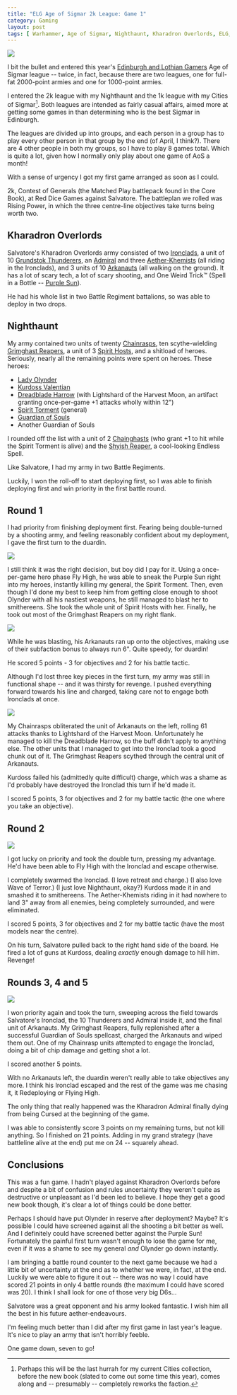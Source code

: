 ```yaml
---
title: "ELG Age of Sigmar 2k League: Game 1"
category: Gaming
layout: post
tags: [ Warhammer, Age of Sigmar, Nighthaunt, Kharadron Overlords, ELG, Red Dice Games ]
---
```


![](/images/2023/01/battles/nighthaunt-vs-kharadron/my-army.jpg)

I bit the bullet and entered this year's [Edinburgh and Lothian Gamers](https://www.edinburghandlothiangamers.co.uk/) Age of Sigmar league -- twice, in fact, because there are two leagues, one for full-fat 2000-point armies and one for 1000-point armies. 

<!--more-->

I entered the 2k league with my Nighthaunt and the 1k league with my Cities of Sigmar[^1]. Both leagues are intended as fairly casual affairs, aimed more at getting some games in than determining who is the best Sigmar in Edinburgh.

The leagues are divided up into groups, and each person in a group has to play every other person in that group by the end (of April, I think?). There are 4 other people in both my groups, so I have to play 8 games total. Which is quite a lot, given how I normally only play about one game of AoS a month! 

With a sense of urgency I got my first game arranged as soon as I could.

2k, Contest of Generals (the Matched Play battlepack found in the Core Book), at Red Dice Games against Salvatore. The battleplan we rolled was Rising Power, in which the three centre-line objectives take turns being worth two.

## Kharadron Overlords

Salvatore's Kharadron Overlords army consisted of two [Ironclads](https://www.games-workshop.com/en-GB/Kharadron-Overlords-Arkanaut-Ironclad-2017), a unit of 10 [Grundstok Thunderers](https://www.games-workshop.com/en-GB/Kharadron-Overlords-Grundstok-Thunderers-2017), an [Admiral](https://www.games-workshop.com/en-GB/Kharadron-Overlords-Arkanaut-admiral-2017) and three [Aether-Khemists](https://www.games-workshop.com/en-GB/Kharadron-Overlords-Aether-Khemist-2017) (all riding in the Ironclads), and 3 units of 10 [Arkanauts](https://www.games-workshop.com/en-GB/Kharadron-Overlords-Arkanaut-company-2017) (all walking on the ground). It has a lot of scary tech, a lot of scary shooting, and One Weird Trick:tm: (Spell in a Bottle -- [Purple Sun](https://wahapedia.ru/aos3/factions/endless-spells/Purple-Sun-of-Shyish)).

He had his whole list in two Battle Regiment battalions, so was able to deploy in two drops.

## Nighthaunt

My army contained two units of twenty [Chainrasps](https://www.games-workshop.com/en-GB/Etb-Chainrasp-Hordes-2018), ten scythe-wielding [Grimghast Reapers](https://www.games-workshop.com/en-GB/Nighthaunt-Grimghast-Reapers-2018), a unit of 3 [Spirit Hosts](https://www.games-workshop.com/en-GB/Nighthaunt-Spirit-Hosts), and a shitload of heroes. Seriously, nearly all the remaining points were spent on heroes. These heroes:

- [Lady Olynder](https://www.games-workshop.com/en-GB/Nighthaunt-Lady-Olynder-2018)
- [Kurdoss Valentian](https://www.games-workshop.com/en-GB/Kurdoss-Valentian-The-Craven-King-2018)
- [Dreadblade Harrow](https://www.games-workshop.com/en-GB/Etb-Nighthaunt-Dreadblade-Harrows-2018) (with Lightshard of the Harvest Moon, an artifact granting once-per-game +1 attacks wholly within 12")
- [Spirit Torment](https://www.games-workshop.com/en-GB/nighthaunt-ethereal-court-2022) (general)
- [Guardian of Souls](https://www.games-workshop.com/en-GB/nighthaunt-ethereal-court-2022)
- Another Guardian of Souls

I rounded off the list with a unit of 2 [Chainghasts](https://www.games-workshop.com/en-GB/Crawlocke-The-Jailor-And-Chainghasts-2018) (who grant +1 to hit while the Spirit Torment is alive) and the [Shyish Reaper](https://www.games-workshop.com/en-GB/Battlemagic-Nighthaunt-2018), a cool-looking Endless Spell.

Like Salvatore, I had my army in two Battle Regiments. 

Luckily, I won the roll-off to start deploying first, so I was able to finish deploying first and win priority in the first battle round.

## Round 1

I had priority from finishing deployment first. Fearing being double-turned by a shooting army, and feeling reasonably confident about my deployment, I gave the first turn to the duardin.

![](/images/2023/01/battles/nighthaunt-vs-kharadron/sund.jpg)

I still think it was the right decision, but boy did I pay for it. Using a once-per-game hero phase Fly High, he was able to sneak the Purple Sun right into my heroes, instantly killing my general, the Spirit Torment. Then, even though I'd done my best to keep him from getting close enough to shoot Olynder with all his nastiest weapons, he still managed to blast her to smithereens. She took the whole unit of Spirit Hosts with her. Finally, he took out most of the Grimghast Reapers on my right flank.

![](/images/2023/01/battles/nighthaunt-vs-kharadron/blasting.jpg)

While he was blasting, his Arkanauts ran up onto the objectives, making use of their subfaction bonus to always run 6". Quite speedy, for duardin!

He scored 5 points - 3 for objectives and 2 for his battle tactic.

Although I'd lost three key pieces in the first turn, my army was still in functional shape -- and it was thirsty for revenge. I pushed everything forward towards his line and charged, taking care not to engage both Ironclads at once.

![](/images/2023/01/battles/nighthaunt-vs-kharadron/my-turn.jpg)

My Chainrasps obliterated the unit of Arkanauts on the left, rolling 61 attacks thanks to Lightshard of the Harvest Moon. Unfortunately he managed to kill the Dreadblade Harrow, so the buff didn't apply to anything else. The other units that I managed to get into the Ironclad took a good chunk out of it. The Grimghast Reapers scythed through the central unit of Arkanauts.

Kurdoss failed his (admittedly quite difficult) charge, which was a shame as I'd probably have destroyed the Ironclad this turn if he'd made it.

I scored 5 points, 3 for objectives and 2 for my battle tactic (the one where you take an objective).

## Round 2

![](/images/2023/01/battles/nighthaunt-vs-kharadron/swarm.jpg)

I got lucky on priority and took the double turn, pressing my advantage. He'd have been able to Fly High with the Ironclad and escape otherwise.

I completely swarmed the Ironclad. (I love retreat and charge.) (I also love Wave of Terror.) (I just love Nighthaunt, okay?) Kurdoss made it in and smashed it to smithereens. The Aether-Khemists riding in it had nowhere to land 3" away from all enemies, being completely surrounded, and were eliminated.

I scored 5 points, 3 for objectives and 2 for my battle tactic (have the most models near the centre).

On his turn, Salvatore pulled back to the right hand side of the board. He fired a lot of guns at Kurdoss, dealing *exactly* enough damage to hill him. Revenge!

## Rounds 3, 4 and 5

![](/images/2023/01/battles/nighthaunt-vs-kharadron/my-turn-3.jpg)

I won priority again and took the turn, sweeping across the field towards Salvatore's Ironclad, the 10 Thunderers and Admiral inside it, and the final unit of Arkanauts. My Grimghast Reapers, fully replenished after a successful Guardian of Souls spellcast, charged the Arkanauts and wiped them out. One of my Chainrasp units attempted to engage the Ironclad, doing a bit of chip damage and getting shot a lot.

I scored another 5 points.

With no Arkanauts left, the duardin weren't really able to take objectives any more. I think his Ironclad escaped and the rest of the game was me chasing it, it Redeploying or Flying High.

The only thing that really happened was the Kharadron Admiral finally dying from being Cursed at the beginning of the game.

I was able to consistently score 3 points on my remaining turns, but not kill anything. So I finished on 21 points. Adding in my grand strategy (have battleline alive at the end) put me on 24 -- squarely ahead.

## Conclusions

This was a fun game. I hadn't played against Kharadron Overlords before and despite a bit of confusion and rules uncertainty they weren't quite as destructive or unpleasant as I'd been led to believe. I hope they get a good new book though, it's clear a lot of things could be done better.

Perhaps I should have put Olynder in reserve after deployment? Maybe? It's possible I could have screened against all the shooting a bit better as well. And I definitely could have screened better against the Purple Sun! Fortunately the painful first turn wasn't enough to lose the game for me, even if it was a shame to see my general *and* Olynder go down instantly.

I am bringing a battle round counter to the next game because we had a little bit of uncertainty at the end as to whether we were, in fact, at the end. Luckily we were able to figure it out -- there was no way I could have scored 21 points in only 4 battle rounds (the maximum I could have scored was 20). I think I shall look for one of those very big D6s...

Salvatore was a great opponent and his army looked fantastic. I wish him all the best in his future aether-endeavours.

I'm feeling much better than I did after my first game in last year's league. It's nice to play an army that isn't horribly feeble. 

One game down, seven to go!

[^1]: Perhaps this will be the last hurrah for my current Cities collection, before the new book (slated to come out some time this year), comes along and -- presumably -- completely reworks the faction.